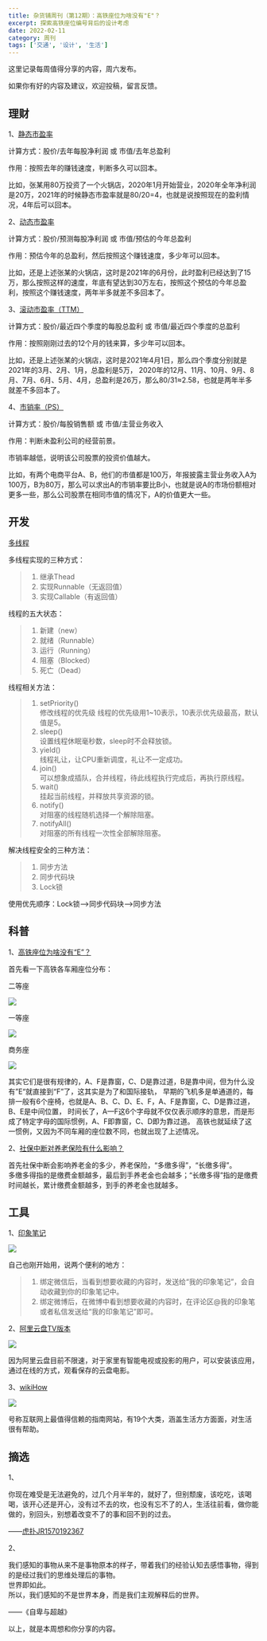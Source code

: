 ```yaml
---
title: 杂货铺周刊（第12期）：高铁座位为啥没有"E"？
excerpt: 探索高铁座位编号背后的设计考虑
date: 2022-02-11
category: 周刊
tags: ['交通', '设计', '生活']
---
```


这里记录每周值得分享的内容，周六发布。

如果你有好的内容及建议，欢迎投稿，留言反馈。

<!--more-->

## 理财

1、[静态市盈率](https://baike.baidu.com/item/%E9%9D%99%E6%80%81%E5%B8%82%E7%9B%88%E7%8E%87 "静态市盈率")

计算方式：股价/去年每股净利润 或 市值/去年总盈利

作用：按照去年的赚钱速度，判断多久可以回本。

比如，张某用80万投资了一个火锅店，2020年1月开始营业，2020年全年净利润是20万，2021年的时候静态市盈率就是80/20=4，也就是说按照现在的盈利情况，4年后可以回本。

2、[动态市盈率](https://baike.baidu.com/item/%E5%8A%A8%E6%80%81%E5%B8%82%E7%9B%88%E7%8E%87 "动态市盈率")

计算方式：股价/预测每股净利润 或 市值/预估的今年总盈利

作用：预估今年的总盈利，然后按照这个赚钱速度，多少年可以回本。

比如，还是上述张某的火锅店，这时是2021年的6月份，此时盈利已经达到了15万，那么按照这样的速度，年底有望达到30万左右，按照这个预估的今年总盈利，按照这个赚钱速度，两年半多就差不多回本了。

3、[滚动市盈率（TTM）](https://baike.baidu.com/item/TTM/16821748?fr=aladdin "滚动市盈率")

计算方式：股价/最近四个季度的每股总盈利 或 市值/最近四个季度的总盈利

作用：按照刚刚过去的12个月的钱来算，多少年可以回本。

比如，还是上述张某的火锅店，这时是2021年4月1日，那么四个季度分别就是2021年的3月、2月、1月，总盈利是5万，
2020年的12月、11月、10月、9月、8月、7月、6月、5月、4月，总盈利是26万，那么80/31≈2.58，也就是两年半多就差不多回本了。

4、[市销率（PS）](https://baike.baidu.com/item/%E5%B8%82%E9%94%80%E7%8E%87 "市销率（PS）")

计算方式：股价/每股销售额 或 市值/主营业务收入

作用：判断未盈利公司的经营前景。

市销率越低，说明该公司股票的投资价值越大。

比如，有两个电商平台A、B，他们的市值都是100万，年报披露主营业务收入A为100万，B为80万，那么可以求出A的市销率要比B小，也就是说A的市场份额相对更多一些，那么公司股票在相同市值的情况下，A的价值更大一些。


## 开发

[多线程](https://www.bilibili.com/video/BV1V4411p7EF "多线程")

多线程实现的三种方式：

>1. 继承Thead
>2. 实现Runnable（无返回值）
>3. 实现Callable（有返回值）

线程的五大状态：

>1. 新建（new）
>2. 就绪（Runnable）
>3. 运行（Running）
>4. 阻塞（Blocked）
>5. 死亡（Dead）

线程相关方法：

>1. setPriority()  
修改线程的优先级 线程的优先级用1~10表示，10表示优先级最高，默认值是5。
>2. sleep()   
设置线程休眠毫秒数，sleep时不会释放锁。
>3. yield()  
线程礼让，让CPU重新调度，礼让不一定成功。
>4. join()  
可以想象成插队，合并线程，待此线程执行完成后，再执行原线程。
>5. wait()  
挂起当前线程，并释放共享资源的锁。
>6. notify()  
对阻塞的线程随机选择一个解除阻塞。
>7. notifyAll()  
对阻塞的所有线程一次性全部解除阻塞。

解决线程安全的三种方法：

>1. 同步方法
>2. 同步代码块
>3. Lock锁

使用优先顺序：Lock锁——>同步代码块——>同步方法


## 科普

1、[高铁座位为啥没有“E”？](https://mp.weixin.qq.com/s/xgbOGt7hvJAIFf4qhMv0Mg "高铁座位为啥没有“E”")

首先看一下高铁各车厢座位分布：

二等座

![](https://api2.mubu.com/v3/document_image/1dab35c4-d824-4bac-bef9-15a768211b8e-977367.jpg)

一等座

![](https://api2.mubu.com/v3/document_image/ca2d525c-663f-4c1f-94d0-f1913f9af0e6-977367.jpg)

商务座

![](https://api2.mubu.com/v3/document_image/3ca5d827-6b4d-46d1-b1e9-449db1bf3898-977367.jpg)

其实它们是很有规律的，A、F是靠窗，C、D是靠过道，B是靠中间，但为什么没有”E“就直接到“F”了，这其实是为了和国际接轨，
早期的飞机多是单通道的，每排一般有6个座椅，也就是A、B、C、D、E、F，A、F是靠窗，C、D是靠过道，B、E是中间位置，
时间长了，A—F这6个字母就不仅仅表示顺序的意思，而是形成了特定字母的国际惯例，A、F即靠窗，C、D即为靠过道。
高铁也就延续了这一惯例，又因为不同车厢的座位数不同，也就出现了上述情况。

2、[社保中断对养老保险有什么影响？](https://mp.weixin.qq.com/s/xwyA4fec5Mmg1zy0EmQLSw "社保中断对养老保险有什么影响")

首先社保中断会影响养老金的多少，养老保险，“多缴多得”，“长缴多得”。  
多缴多得指的是缴费金额越多，最后到手养老金也会越多；“长缴多得”指的是缴费时间越长，累计缴费金额越多，到手的养老金也就越多。 

## 工具

1、[印象笔记](https://yinxiang.com/ "印象笔记")

![](https://api2.mubu.com/v3/document_image/6d25ca86-74e8-48c0-8410-30bebc91e205-977367.jpg)

自己也刚开始用，说两个便利的地方：

>1. 绑定微信后，当看到想要收藏的内容时，发送给“我的印象笔记”，会自动收藏到你的印象笔记中。
>2. 绑定微博后，在微博中看到想要收藏的内容时，在评论区@我的印象笔或者私信发送给“我的印象笔记”即可。

2、[阿里云盘TV版本](https://www.aliyundrive.com/s/uqbdmFXz2Fd "阿里云盘TV版本")

![](https://api2.mubu.com/v3/document_image/d4cad5a2-a774-44f4-ac37-777120a925c0-977367.jpg)

因为阿里云盘目前不限速，对于家里有智能电视或投影的用户，可以安装该应用，通过在线的方式，观看保存的云盘电影。

3、[wikiHow](https://zh.wikihow.com/ "wikiHow")

![](https://api2.mubu.com/v3/document_image/f3919e72-02e9-43cf-8de0-669ed407d093-977367.jpg)

号称互联网上最值得信赖的指南网站，有19个大类，涵盖生活方方面面，对生活很有帮助。

## 摘选

1、

你现在难受是无法避免的，过几个月半年的，就好了，但别颓废，该吃吃，该喝喝，该开心还是开心，没有过不去的坎，也没有忘不了的人，生活往前看，做你能做的，别回头，别想着改变不了的事和回不到的过去。

——[虎扑JR1570192367](https://bbs.hupu.com/49460194.html "虎扑JR1570192367")

2、

我们感知的事物从来不是事物原本的样子，带着我们的经验认知去感悟事物，得到的是经过我们的思维处理后的事物。  
世界即如此。  
所以，我们感知的不是世界本身，而是我们主观解释后的世界。

——《自卑与超越》

以上，就是本周想和你分享的内容。
